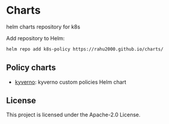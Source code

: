 # Charts

helm charts repository for k8s

Add repository to Helm:

```sh
helm repo add k8s-policy https://rahu2000.github.io/charts/
```

## Policy charts

- [kyverno](./charts/kyverno/): kyverno custom policies Helm chart

## License

This project is licensed under the Apache-2.0 License.
